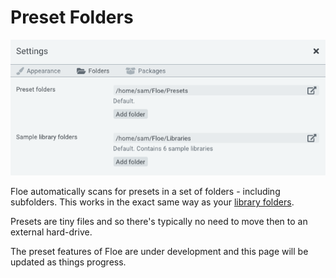 <!--
SPDX-FileCopyrightText: 2024 Sam Windell
SPDX-License-Identifier: GPL-3.0-or-later
-->

# Preset Folders

![Folder Preferences GUI](../images/folder-preferences.png)

Floe automatically scans for presets in a set of folders - including subfolders. This works in the exact same way as your [library folders](./library-folders.md).

Presets are tiny files and so there's typically no need to move then to an external hard-drive.

<div class="warning">
The preset features of Floe are under development and this page will be updated as things progress.
